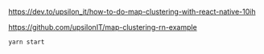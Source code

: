 https://dev.to/upsilon_it/how-to-do-map-clustering-with-react-native-10ih

https://github.com/upsilonIT/map-clustering-rn-example

```
yarn start
```